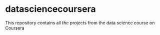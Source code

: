 # datasciencecoursera
This repository contains all the projects from the data science course on Coursera
